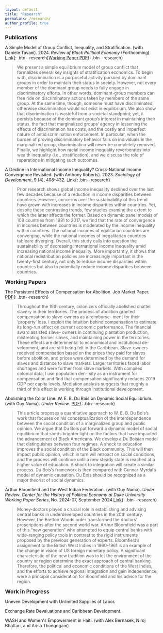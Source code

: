 ```yaml
---
layout: default
title: "Research"
permalink: /research/
author_profile: true
---
```

<!-- Google tag (gtag.js) -->
<script async src="https://www.googletagmanager.com/gtag/js?id=G-ETZN97YVKW"></script>
<script>
  window.dataLayer = window.dataLayer || [];
  function gtag(){dataLayer.push(arguments);}
  gtag('js', new Date());

  gtag('config', 'G-ETZN97YVKW');
</script>

<span style="font-size:1.25em; font-weight:bold;">Publications</span>

A Simple Model of Group Conflict, Inequality, and Stratification. (with Daniele Tavani). 2024. *Review of Black Political Economy* (Forthcoming). [Link](https://doi.org/10.1177/00346446241275229){: .btn--research}[Working Paper PDF](https://www.economicpolicyresearch.org/econ/2024/NSSR_WP_062024.pdf){: .btn--research}

> We present a simple equilibrium model of group conflict that formalizes several key insights of stratification economics. To begin with, discrimination is a purposeful activity pursued by dominant groups in order to maintain their status in society. However, not every member of the dominant group needs to fully engage in discriminatory efforts. In other words, dominant-group members can free ride on discriminatory actions taken by members of the same group. At the same time, though, someone must have discriminated, otherwise discrimination would not exist in equilibrium. We also show that discrimination is wasteful from a societal standpoint; yet, it persists because of the dominant group’s interest in maintaining their status, the fact that marginalized groups’ agency in lessening the effects of discrimination has costs, and the costly and imperfect nature of antidiscrimination enforcement. In particular, when the burden of proving discriminatory behavior falls on individuals in the marginalized group, discrimination will never be completely removed. Finally, we highlight how racial income inequality reverberates into wealth inequality (i.e., stratification), and we discuss the role of reparations in mitigating such outcomes.

A Decline in International Income Inequality? Cross-National Income Convergence Revisited. (with Anthony Roberts). 2023. *Sociology of Development*, 9 (4), 408–432. [Link](https://doi.org/10.1525/sod.2023.9.4.408){: .btn--research}

>Prior research shows global income inequality declined over the last few decades because of a reduction in income disparities between countries. However, concerns over the sustainability of this trend have grown with increases in income disparities within countries. Yet, despite these contrasting trends, few studies examine the extent to which the latter affects the former. Based on dynamic panel models of 108 countries from 1981 to 2017, we find that the rate of convergence in incomes between countries is moderated by the income inequality within countries. The national incomes of egalitarian countries are converging, while the national incomes of inegalitarian countries tableare diverging. Overall, this study calls into question the sustainability of decreasing international income inequality amid increasing national income inequality. More importantly, it shows that national redistribution policies are increasingly important in the twenty-first century, not only to reduce income disparities within countries but also to potentially reduce income disparities between countries.

<span style="font-size:1.25em; font-weight:bold;">Working Papers</span>

The Persistent Effects of Compensation for Abolition. Job Market Paper. [PDF](/files/Brundage_JMP.pdf){: .btn--research}

>Throughout the 19th century, colonizers officially abolished chattel slavery in their territories. The process of abolition granted compensation to slave-owners as a reimburse- ment for their ‘property’ loss. I exploit the intuition behind compensation to estimate its long-run effect on current economic performance. The financial award assisted slave- owners in continuing plantation production, mistreating former slaves, and maintaining power in the territories. These effects are deterimental to economical and institutional de- velopment, and are still being felt in the Caribbean. Slave-owners received compensation based on the prices they paid for slaves before abolition, and prices were determined by the demand for slaves and distance to slave markets. Larger territories faced labor shortages and were further from slave markets. With compiled colonial data, I use population den- sity as an instrument for compensation and find that compensation significantly reduces 2019 GDP per capita levels. Mediation analysis suggests that roughly a third of this effect is working through institutional development.

Abolishing the Color Line: W. E. B. Du Bois on Dynamic Social Equilibrium. (with Guy Numa). *Under Review*. [PDF](/files/brundage_numa2024b.pdf){: .btn--research}

>This article proposes a quantitative approach to W. E. B. Du Bois’s work that focuses on his conceptualization of the interdependence between the social condition of a marginalized group and public opinion. We argue that Du Bois put forward a dynamic model of social equilibrium that sheds brighter light on the factors that have impacted the advancement of Black Americans. We develop a Du Boisian model that distinguishes between four regimes. A shock to education improves the social condition of the Black community. This will then impact public opinion, which in turn will retroact on social conditions, and the process will continue until a new steady state is reached at a higher value of education. A shock to integration will create a similar process. Du Bois’s framework is then compared with Gunnar Myrdal’s model of dynamic causation. Du Bois should be recognized as a major theorist of social dynamics.

Arthur Bloomfield and the West Indian Federation. (with Guy Numa). *Under Review*. *Center for the History of Political Economy at Duke University Working Paper Series*, No. 2024-07, September 2024.[Link](https://papers.ssrn.com/sol3/papers.cfm?abstract_id=4961674){: .btn--research}

>Money-doctors played a crucial role in establishing and advising central banks in underdeveloped countries in the 20th century. However, the Bretton Woods order transformed the doctors’ prescriptions after the second world war. Arthur Bloomfield was a part of this “new generation” who attempted to equip central banks with wide-ranging policy tools in contrast to the rigid instruments proposed by the previous generation of experts. Bloomfield’s assignment to the British West Indies in 1960-1961 is an example of the change in vision of US foreign monetary policy. A significant characteristic of the new tradition was to let the environment of the country or region determine the exact approach of central banking. Therefore, the political and economic conditions of the West Indies, and the efforts to achieve regional integration and gain independence, were a principal consideration for Bloomfield and his advice for the region.

<span style="font-size:1.25em; font-weight:bold;"> Work in Progress</span>

Uneven Development with Unlimited Supplies of Labor.

Exchange Rate Devaluations and Caribbean Development.

WASH and Women's Empowerment in Haiti. (with Alex Bernasek, Niroj Bhattari, and Arisa Thongngam)




